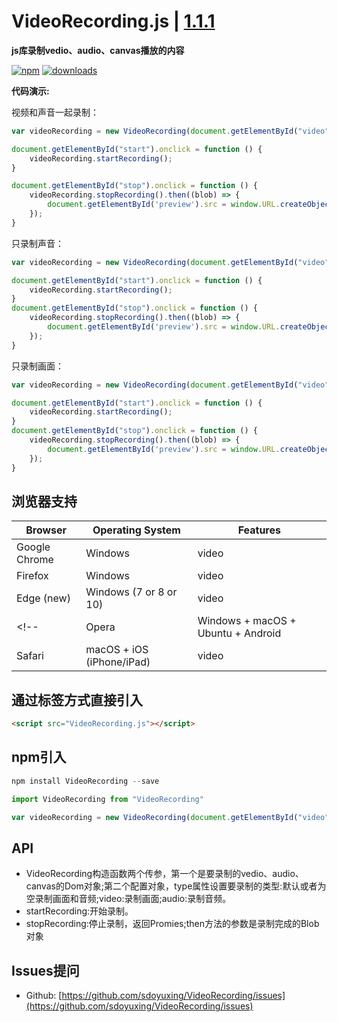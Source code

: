 # VideoRecording.js | [1.1.1](https://github.com/sdoyuxing/VideoRecording/blob/master/ReleaseNote.md)

**js库录制vedio、audio、canvas播放的内容**


[![npm](https://img.shields.io/npm/v/videorecording.svg)](https://npmjs.org/package/videorecording) [![downloads](https://img.shields.io/npm/dm/videorecording.svg)](https://npmjs.org/package/videorecording)

**代码演示:**

视频和声音一起录制：

```javascript
var videoRecording = new VideoRecording(document.getElementById("video"))

document.getElementById("start").onclick = function () {
    videoRecording.startRecording();
}

document.getElementById("stop").onclick = function () {
    videoRecording.stopRecording().then((blob) => {
        document.getElementById('preview').src = window.URL.createObjectURL(blob);
    });
}
```

只录制声音：

```javascript
var videoRecording = new VideoRecording(document.getElementById("video"),{type:"audio"})

document.getElementById("start").onclick = function () {
    videoRecording.startRecording();
}
document.getElementById("stop").onclick = function () {
    videoRecording.stopRecording().then((blob) => {
        document.getElementById('preview').src = window.URL.createObjectURL(blob);
    });
}
```
只录制画面：

```javascript
var videoRecording = new VideoRecording(document.getElementById("video"),{type:"video"})

document.getElementById("start").onclick = function () {
    videoRecording.startRecording();
}
document.getElementById("stop").onclick = function () {
    videoRecording.stopRecording().then((blob) => {
        document.getElementById('preview').src = window.URL.createObjectURL(blob);
    });
}
```


## 浏览器支持

| Browser        | Operating System                    | Features               |
| -------------  |-------------                        |---------------------   |
| Google Chrome  | Windows                             |  video |
| Firefox        | Windows                             |  video |
| Edge (new)     | Windows (7 or 8 or 10)              |  video |
<!-- | Opera          | Windows + macOS + Ubuntu + Android  |  video  |
| Safari         | macOS + iOS (iPhone/iPad)           |  video  | -->



## 通过标签方式直接引入

```html
<script src="VideoRecording.js"></script>
```


## npm引入

```javascript
npm install VideoRecording --save
```

```javascript
import VideoRecording from "VideoRecording"

var videoRecording = new VideoRecording(document.getElementById("video"))
```

## API

* VideoRecording构造函数两个传参，第一个是要录制的vedio、audio、canvas的Dom对象;第二个配置对象，type属性设置要录制的类型:默认或者为空录制画面和音频;video:录制画面;audio:录制音频。
* startRecording:开始录制。
* stopRecording:停止录制，返回Promies;then方法的参数是录制完成的Blob对象

## Issues提问

* Github: [https://github.com/sdoyuxing/VideoRecording/issues](https://github.com/sdoyuxing/VideoRecording/issues)






